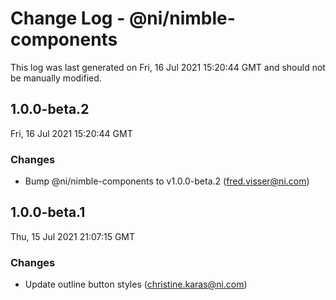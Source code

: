# Change Log - @ni/nimble-components

This log was last generated on Fri, 16 Jul 2021 15:20:44 GMT and should not be manually modified.

<!-- Start content -->

## 1.0.0-beta.2

Fri, 16 Jul 2021 15:20:44 GMT

### Changes

- Bump @ni/nimble-components to v1.0.0-beta.2 (fred.visser@ni.com)

## 1.0.0-beta.1

Thu, 15 Jul 2021 21:07:15 GMT

### Changes

- Update outline button styles (christine.karas@ni.com)
